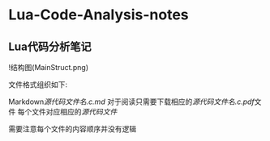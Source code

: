 # Lua-Code-Analysis-notes
## Lua代码分析笔记

!结构图(MainStruct.png)

文件格式组织如下:

Markdown*源代码文件名.c.md*
对于阅读只需要下载相应的*源代码文件名.c.pdf*文件
每个文件对应相应的*源代码文件*

需要注意每个文件的内容顺序并没有逻辑

